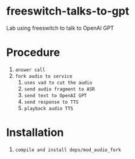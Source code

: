 # freeswitch-talks-to-gpt

Lab using freeswitch to talk to OpenAI GPT

# Procedure

1. `answer call`
2. `fork audio to service`
   1. `uses vad to cut the audio`
   2. `send audio fragment to ASR`
   3. `send text to OpenAI GPT`
   4. `send response to TTS`
   4. `playback audio TTS`

# Installation

1. `compile and install deps/mod_audio_fork`
